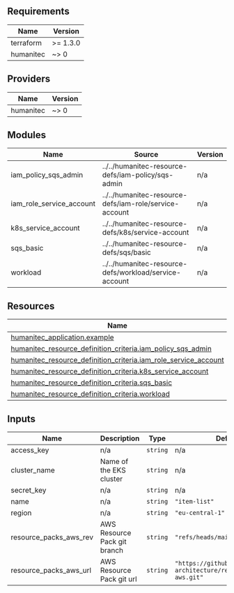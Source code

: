 <!-- BEGIN_TF_DOCS -->
## Requirements

| Name | Version |
|------|---------|
| terraform | >= 1.3.0 |
| humanitec | ~> 0 |

## Providers

| Name | Version |
|------|---------|
| humanitec | ~> 0 |

## Modules

| Name | Source | Version |
|------|--------|---------|
| iam\_policy\_sqs\_admin | ../../humanitec-resource-defs/iam-policy/sqs-admin | n/a |
| iam\_role\_service\_account | ../../humanitec-resource-defs/iam-role/service-account | n/a |
| k8s\_service\_account | ../../humanitec-resource-defs/k8s/service-account | n/a |
| sqs\_basic | ../../humanitec-resource-defs/sqs/basic | n/a |
| workload | ../../humanitec-resource-defs/workload/service-account | n/a |

## Resources

| Name | Type |
|------|------|
| [humanitec_application.example](https://registry.terraform.io/providers/humanitec/humanitec/latest/docs/resources/application) | resource |
| [humanitec_resource_definition_criteria.iam_policy_sqs_admin](https://registry.terraform.io/providers/humanitec/humanitec/latest/docs/resources/resource_definition_criteria) | resource |
| [humanitec_resource_definition_criteria.iam_role_service_account](https://registry.terraform.io/providers/humanitec/humanitec/latest/docs/resources/resource_definition_criteria) | resource |
| [humanitec_resource_definition_criteria.k8s_service_account](https://registry.terraform.io/providers/humanitec/humanitec/latest/docs/resources/resource_definition_criteria) | resource |
| [humanitec_resource_definition_criteria.sqs_basic](https://registry.terraform.io/providers/humanitec/humanitec/latest/docs/resources/resource_definition_criteria) | resource |
| [humanitec_resource_definition_criteria.workload](https://registry.terraform.io/providers/humanitec/humanitec/latest/docs/resources/resource_definition_criteria) | resource |

## Inputs

| Name | Description | Type | Default | Required |
|------|-------------|------|---------|:--------:|
| access\_key | n/a | `string` | n/a | yes |
| cluster\_name | Name of the EKS cluster | `string` | n/a | yes |
| secret\_key | n/a | `string` | n/a | yes |
| name | n/a | `string` | `"item-list"` | no |
| region | n/a | `string` | `"eu-central-1"` | no |
| resource\_packs\_aws\_rev | AWS Resource Pack git branch | `string` | `"refs/heads/main"` | no |
| resource\_packs\_aws\_url | AWS Resource Pack git url | `string` | `"https://github.com/humanitec-architecture/resource-packs-aws.git"` | no |
<!-- END_TF_DOCS -->